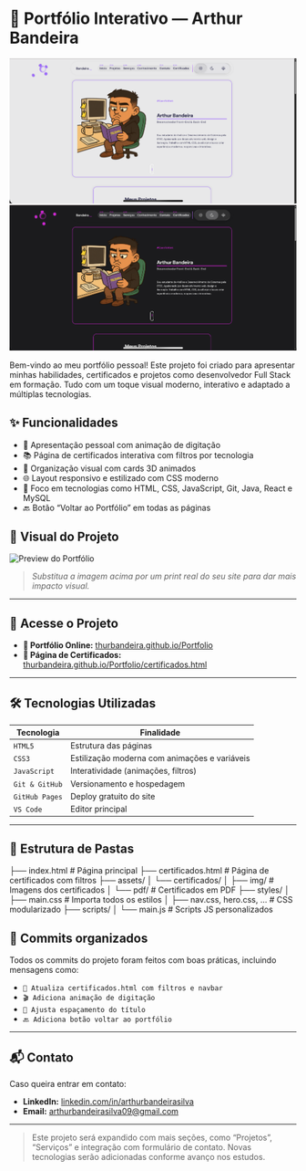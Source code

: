 # 💼 Portfólio Interativo — Arthur Bandeira

![Preview do Portfólio](./assets/images/preview1.png)
![Preview do Portfólio](./assets/images/preview2.png)

Bem-vindo ao meu portfólio pessoal! Este projeto foi criado para apresentar minhas habilidades, certificados e projetos como desenvolvedor Full Stack em formação. Tudo com um toque visual moderno, interativo e adaptado a múltiplas tecnologias.

## ✨ Funcionalidades

- 🎯 Apresentação pessoal com animação de digitação
- 📚 Página de certificados interativa com filtros por tecnologia
- 📂 Organização visual com cards 3D animados
- 🌐 Layout responsivo e estilizado com CSS moderno
- 🧠 Foco em tecnologias como HTML, CSS, JavaScript, Git, Java, React e MySQL
- 🔙 Botão “Voltar ao Portfólio” em todas as páginas

## 📸 Visual do Projeto

![Preview do Portfólio](https://user-images.githubusercontent.com/seu-usuario/preview.png)

> *Substitua a imagem acima por um print real do seu site para dar mais impacto visual.*

---

## 🚀 Acesse o Projeto

- **🔗 Portfólio Online:** [thurbandeira.github.io/Portfolio](https://thurbandeira.github.io/Portfolio/)
- **📑 Página de Certificados:** [thurbandeira.github.io/Portfolio/certificados.html](https://thurbandeira.github.io/Portfolio/certificados.html)

---

## 🛠️ Tecnologias Utilizadas

| Tecnologia | Finalidade |
|------------|------------|
| `HTML5`    | Estrutura das páginas |
| `CSS3`     | Estilização moderna com animações e variáveis |
| `JavaScript` | Interatividade (animações, filtros) |
| `Git & GitHub` | Versionamento e hospedagem |
| `GitHub Pages` | Deploy gratuito do site |
| `VS Code`  | Editor principal |

---

## 📁 Estrutura de Pastas

├── index.html # Página principal
├── certificados.html # Página de certificados com filtros
├── assets/
│ └── certificados/
│ ├── img/ # Imagens dos certificados
│ └── pdf/ # Certificados em PDF
├── styles/
│ ├── main.css # Importa todos os estilos
│ ├── nav.css, hero.css, ... # CSS modularizado
├── scripts/
│ └── main.js # Scripts JS personalizados

## 🧾 Commits organizados

Todos os commits do projeto foram feitos com boas práticas, incluindo mensagens como:

- `📜 Atualiza certificados.html com filtros e navbar`
- `🎬 Adiciona animação de digitação`
- `💄 Ajusta espaçamento do título`
- `🔙 Adiciona botão voltar ao portfólio`

---

## 📬 Contato

Caso queira entrar em contato:

- **LinkedIn:** [linkedin.com/in/arthurbandeirasilva](https://www.linkedin.com/in/arthurbandeirasilva)
- **Email:** arthurbandeirasilva09@gmail.com

---

> Este projeto será expandido com mais seções, como “Projetos”, “Serviços” e integração com formulário de contato. Novas tecnologias serão adicionadas conforme avanço nos estudos.


